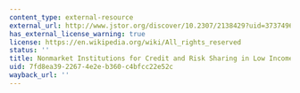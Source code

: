 ```yaml
---
content_type: external-resource
external_url: http://www.jstor.org/discover/10.2307/2138429?uid=3737496&uid=2&uid=4&sid=21101023748713
has_external_license_warning: true
license: https://en.wikipedia.org/wiki/All_rights_reserved
status: ''
title: Nonmarket Institutions for Credit and Risk Sharing in Low Income Countries
uid: 7fd8ea39-2267-4e2e-b360-c4bfcc22e52c
wayback_url: ''
---
```

